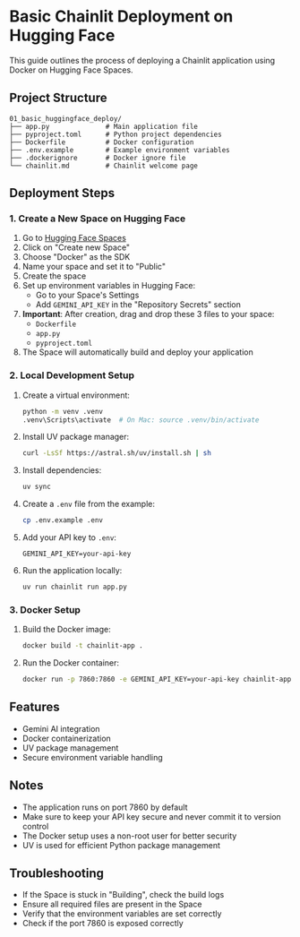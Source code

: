 # Basic Chainlit Deployment on Hugging Face

This guide outlines the process of deploying a Chainlit application using Docker on Hugging Face Spaces.

## Project Structure

```
01_basic_huggingface_deploy/
├── app.py              # Main application file
├── pyproject.toml      # Python project dependencies
├── Dockerfile          # Docker configuration
├── .env.example        # Example environment variables
├── .dockerignore       # Docker ignore file
└── chainlit.md         # Chainlit welcome page
```

## Deployment Steps

### 1. Create a New Space on Hugging Face

1. Go to [Hugging Face Spaces](https://huggingface.co/spaces)
2. Click on "Create new Space"
3. Choose "Docker" as the SDK
4. Name your space and set it to "Public"
5. Create the space
6. Set up environment variables in Hugging Face:
   - Go to your Space's Settings
   - Add `GEMINI_API_KEY` in the "Repository Secrets" section
7. **Important**: After creation, drag and drop these 3 files to your space:
   - `Dockerfile`
   - `app.py`
   - `pyproject.toml`
8. The Space will automatically build and deploy your application


### 2. Local Development Setup

1. Create a virtual environment:
   ```bash
   python -m venv .venv
   .venv\Scripts\activate  # On Mac: source .venv/bin/activate
   ```

2. Install UV package manager:
   ```bash
   curl -LsSf https://astral.sh/uv/install.sh | sh
   ```

3. Install dependencies:
   ```bash
   uv sync
   ```

4. Create a `.env` file from the example:
   ```bash
   cp .env.example .env
   ```

5. Add your API key to `.env`:
   ```
   GEMINI_API_KEY=your-api-key
   ```

6. Run the application locally:
   ```bash
   uv run chainlit run app.py
   ```

### 3. Docker Setup

1. Build the Docker image:
   ```bash
   docker build -t chainlit-app .
   ```

2. Run the Docker container:
   ```bash
   docker run -p 7860:7860 -e GEMINI_API_KEY=your-api-key chainlit-app
   ```

## Features

- Gemini AI integration
- Docker containerization
- UV package management
- Secure environment variable handling

## Notes

- The application runs on port 7860 by default
- Make sure to keep your API key secure and never commit it to version control
- The Docker setup uses a non-root user for better security
- UV is used for efficient Python package management

## Troubleshooting

- If the Space is stuck in "Building", check the build logs
- Ensure all required files are present in the Space
- Verify that the environment variables are set correctly
- Check if the port 7860 is exposed correctly
